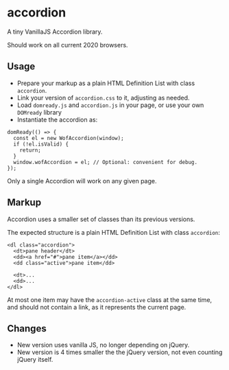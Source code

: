 # accordion

A tiny VanillaJS Accordion library. 

Should work on all current 2020 browsers.


## Usage

- Prepare your markup as a plain HTML Definition List with class `accordion`.
- Link your version of `accordion.css` to it, adjusting as needed.
- Load `domready.js` and `accordion.js` in your page, or use your own `DOMready`
  library
- Instantiate the accordion as:

```ecmascript 6
domReady(() => {
  const el = new WofAccordion(window);
  if (!el.isValid) {
    return;
  }
  window.wofAccordion = el; // Optional: convenient for debug.
});
```

Only a single Accordion will work on any given page.


## Markup

Accordion uses a smaller set of classes than its previous versions.

The expected structure is a plain HTML Definition List with class `accordion`:

    <dl class="accordion">
      <dt>pane header</dt>
      <dd><a href="#">pane item</a></dd>
      <dd class="active">pane item</dd>
      
      <dt>...
      <dd>...
    </dl>
  
At most one item may have the `accordion-active` class at the same time, and
should not contain a link, as it represents the current page.


## Changes

- New version uses vanilla JS, no longer depending on jQuery.
- New version is 4 times smaller the the jQuery version, not even counting jQuery
  itself.
